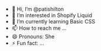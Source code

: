 - 👋 Hi, I’m @patishilton
- 👀 I’m interested in Shopify Liquid
- 🌱 I’m currently learning Basic CSS
- 📫 How to reach me ...
- 😄 Pronouns: She
- ⚡ Fun fact: ...

<!---
patishilton/patishilton is a ✨ special ✨ repository because its `README.md` (this file) appears on your GitHub profile.
You can click the Preview link to take a look at your changes.
--->
